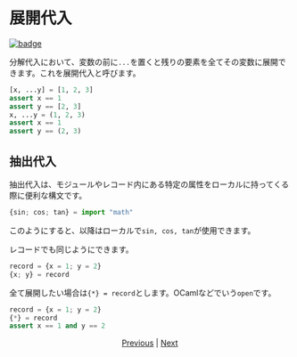 # 展開代入

[![badge](https://img.shields.io/endpoint.svg?url=https%3A%2F%2Fgezf7g7pd5.execute-api.ap-northeast-1.amazonaws.com%2Fdefault%2Fsource_up_to_date%3Fowner%3Derg-lang%26repos%3Derg%26ref%3Dmain%26path%3Ddoc/EN/syntax/28_spread_syntax.md%26commit_hash%3D20aa4f02b994343ab9600317cebafa2b20676467)](https://gezf7g7pd5.execute-api.ap-northeast-1.amazonaws.com/default/source_up_to_date?owner=erg-lang&repos=erg&ref=main&path=doc/EN/syntax/28_spread_syntax.md&commit_hash=20aa4f02b994343ab9600317cebafa2b20676467)

分解代入において、変数の前に`...`を置くと残りの要素を全てその変数に展開できます。これを展開代入と呼びます。

```python
[x, ...y] = [1, 2, 3]
assert x == 1
assert y == [2, 3]
x, ...y = (1, 2, 3)
assert x == 1
assert y == (2, 3)
```

## 抽出代入

抽出代入は、モジュールやレコード内にある特定の属性をローカルに持ってくる際に便利な構文です。

```python
{sin; cos; tan} = import "math"
```

このようにすると、以降はローカルで`sin, cos, tan`が使用できます。

レコードでも同じようにできます。

```python
record = {x = 1; y = 2}
{x; y} = record
```

全て展開したい場合は`{*} = record`とします。OCamlなどでいう`open`です。

```python
record = {x = 1; y = 2}
{*} = record
assert x == 1 and y == 2
```

<p align='center'>
    <a href='./27_comprehension.md'>Previous</a> | <a href='./29_decorator.md'>Next</a>
</p>
